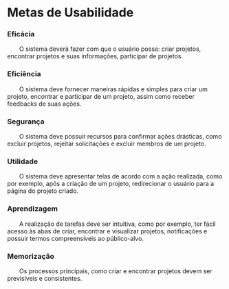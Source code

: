 # Metas de Usabilidade
<div class="line"></div>

### Eficácia
<p text-align="justify">&emsp;&emsp;O sistema deverá fazer com que o usuário possa: criar projetos, encontrar projetos e suas informações, participar de projetos.</p>

### Eficiência
<p text-align="justify">&emsp;&emsp;O sistema deve fornecer maneiras rápidas e simples para criar um projeto, encontrar e participar de um projeto, assim como receber feedbacks de suas ações.</p>

### Segurança
<p text-align="justify">&emsp;&emsp;O sistema deve possuir recursos para confirmar ações drásticas, como excluir projetos, rejeitar solicitações e excluir membros de um projeto.</p>

### Utilidade
<p text-align="justify">&emsp;&emsp;O sistema deve apresentar telas de acordo com a ação realizada, como por exemplo, após a criação de um projeto, redirecionar o usuário para a página do projeto criado.</p>

### Aprendizagem
<p text-align="justify">&emsp;&emsp;A realização de tarefas deve ser intuitiva, como por exemplo, ter fácil acesso às abas de criar, encontrar e visualizar projetos, notificações e possuir termos compreensíveis ao público-alvo.</p>

### Memorização
<p text-align="justify">&emsp;&emsp;Os processos principais, como criar e encontrar projetos devem ser previsíveis e consistentes.</p>
